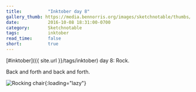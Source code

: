 ```yaml
---
title:          "Inktober day 8"
gallery_thumb: https://media.bennorris.org/images/sketchnotable/thumbs/inktober-day-08.jpg
date:           2016-10-08 18:31:00-0700
category:       Sketchnotable
tags:           inktober
read_time:      false
short:          true
---
```

[#inktober]({{ site.url }}/tags/inktober) day 8: Rock.

Back and forth and back and forth.

![Rocking chair](https://media.bennorris.org/images/sketchnotable/inktober-2016/inktober-day-08.jpg){:loading="lazy"}
